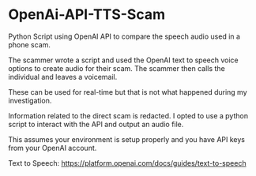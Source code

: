 # OpenAi-API-TTS-Scam
Python Script using OpenAI API to compare the speech audio used in a phone scam.

The scammer wrote a script and used the OpenAI text to speech voice options to create audio for their scam. The scammer then calls the individual and leaves a voicemail.

These can be used for real-time but that is not what happened during my investigation.

Information related to the direct scam is redacted. I opted to use a python script to interact with the API and output an audio file.

This assumes your environment is setup properly and you have API keys from your OpenAI account.

Text to Speech: https://platform.openai.com/docs/guides/text-to-speech
